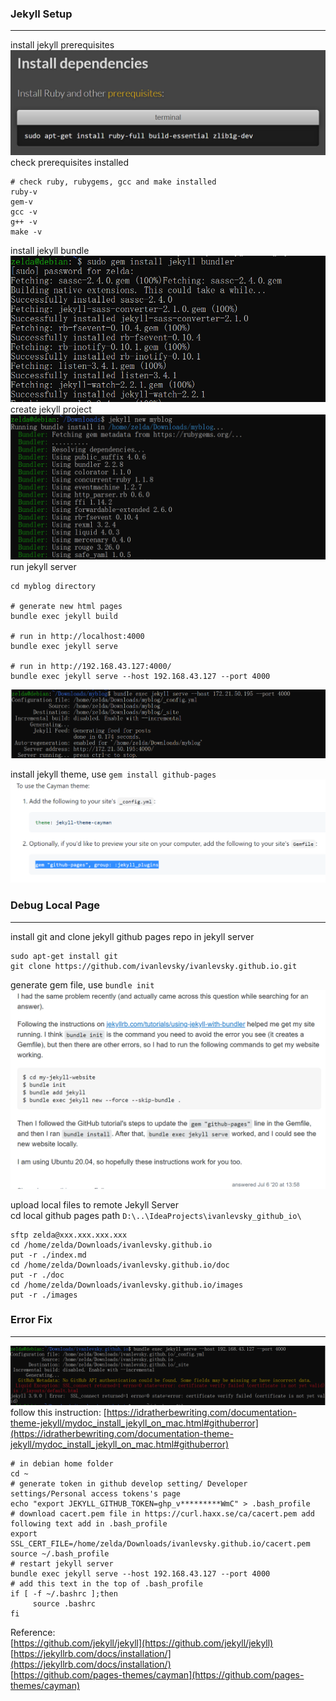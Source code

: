 ### Jekyll Setup
***
install jekyll prerequisites  
![install_prerequisites](../../images/github/jekyll/install_prerequisites.png)  
check prerequisites installed
```shell
# check ruby, rubygems, gcc and make installed
ruby-v
gem-v
gcc -v
g++ -v
make -v
```
install jekyll bundle  
![install_jekyll_and_bundler](../../images/github/jekyll/install_jekyll_and_bundler.png)  
create jekyll project  
![create_jekyll_project](../../images/github/jekyll/create_jekyll_project.png)  
run jekyll server
```shell 
cd myblog directory

# generate new html pages
bundle exec jekyll build

# run in http://localhost:4000
bundle exec jekyll serve

# run in http://192.168.43.127:4000/
bundle exec jekyll serve --host 192.168.43.127 --port 4000
```
![run_jekyll_server](../../images/github/jekyll/run_jekyll_server.png)  

install jekyll theme, use `gem install github-pages`   
![install_github_pages](../../images/github/jekyll/install_github_pages.png)


### Debug Local Page
***
install git and clone jekyll github pages repo in jekyll server
```shell
sudo apt-get install git
git clone https://github.com/ivanlevsky/ivanlevsky.github.io.git
```

generate gem file, use `bundle init`
![jekyll_bundle_init](../../images/github/jekyll/jekyll_bundle_init.png)

upload local files to remote Jekyll Server  
cd local github pages path `D:\..\IdeaProjects\ivanlevsky_github_io\`

```shell
sftp zelda@xxx.xxx.xxx.xxx
cd /home/zelda/Downloads/ivanlevsky.github.io
put -r ./index.md
cd /home/zelda/Downloads/ivanlevsky.github.io/doc
put -r ./doc
cd /home/zelda/Downloads/ivanlevsky.github.io/images
put -r ./images
```

### Error Fix
***
![run_jekyll_server_error](../../images/github/jekyll/run_jekyll_server_error.png)
follow this instruction:
[https://idratherbewriting.com/documentation-theme-jekyll/mydoc_install_jekyll_on_mac.html#githuberror](https://idratherbewriting.com/documentation-theme-jekyll/mydoc_install_jekyll_on_mac.html#githuberror)
```shell 
# in debian home folder
cd ~
# generate token in github develop setting/ Developer settings/Personal access tokens's page
echo "export JEKYLL_GITHUB_TOKEN=ghp_v*********WmC" > .bash_profile
# download cacert.pem file in https://curl.haxx.se/ca/cacert.pem add following text add in .bash_profile
export SSL_CERT_FILE=/home/zelda/Downloads/ivanlevsky.github.io/cacert.pem
source ~/.bash_profile
# restart jekyll server
bundle exec jekyll serve --host 192.168.43.127 --port 4000
# add this text in the top of .bash_profile
if [ -f ~/.bashrc ];then
     source .bashrc
fi
```

Reference:  
[https://github.com/jekyll/jekyll](https://github.com/jekyll/jekyll)  
[https://jekyllrb.com/docs/installation/](https://jekyllrb.com/docs/installation/)  
[https://github.com/pages-themes/cayman](https://github.com/pages-themes/cayman)  
